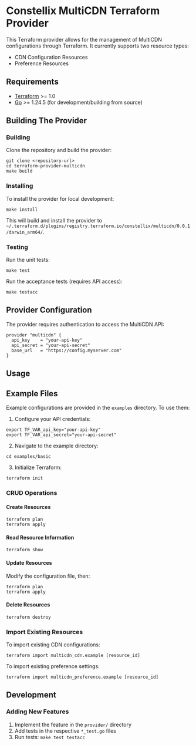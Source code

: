 # Constellix MultiCDN Terraform Provider

This Terraform provider allows for the management of MultiCDN configurations through Terraform. It currently supports two resource types:

- CDN Configuration Resources
- Preference Resources

## Requirements

- [Terraform](https://www.terraform.io/downloads.html) >= 1.0
- [Go](https://golang.org/doc/install) >= 1.24.5 (for development/building from source)

## Building The Provider

### Building

Clone the repository and build the provider:

```shell
git clone <repository-url>
cd terraform-provider-multicdn
make build
```

### Installing

To install the provider for local development:

```shell
make install
```

This will build and install the provider to `~/.terraform.d/plugins/registry.terraform.io/constellix/multicdn/0.0.1/darwin_arm64/`.

### Testing

Run the unit tests:

```shell
make test
```

Run the acceptance tests (requires API access):

```shell
make testacc
```

## Provider Configuration

The provider requires authentication to access the MultiCDN API:

```hcl
provider "multicdn" {
  api_key    = "your-api-key"
  api_secret = "your-api-secret"
  base_url   = "https://config.myserver.com"
}
```

## Usage

## Example Files

Example configurations are provided in the `examples` directory. To use them:

1. Configure your API credentials:

```shell
export TF_VAR_api_key="your-api-key"
export TF_VAR_api_secret="your-api-secret"
```

2. Navigate to the example directory:

```shell
cd examples/basic
```

3. Initialize Terraform:

```shell
terraform init
```

### CRUD Operations

#### Create Resources

```shell
terraform plan
terraform apply
```

#### Read Resource Information

```shell
terraform show
```

#### Update Resources

Modify the configuration file, then:

```shell
terraform plan
terraform apply
```

#### Delete Resources

```shell
terraform destroy
```

### Import Existing Resources

To import existing CDN configurations:

```shell
terraform import multicdn_cdn.example [resource_id]
```

To import existing preference settings:

```shell
terraform import multicdn_preference.example [resource_id]
```

## Development

### Adding New Features

1. Implement the feature in the `provider/` directory
2. Add tests in the respective `*_test.go` files
3. Run tests: `make test testacc`
